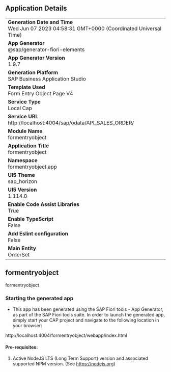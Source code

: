 ## Application Details
|               |
| ------------- |
|**Generation Date and Time**<br>Wed Jun 07 2023 04:58:31 GMT+0000 (Coordinated Universal Time)|
|**App Generator**<br>@sap/generator-fiori-elements|
|**App Generator Version**<br>1.9.7|
|**Generation Platform**<br>SAP Business Application Studio|
|**Template Used**<br>Form Entry Object Page V4|
|**Service Type**<br>Local Cap|
|**Service URL**<br>http://localhost:4004/sap/odata/API_SALES_ORDER/
|**Module Name**<br>formentryobject|
|**Application Title**<br>formentryobject|
|**Namespace**<br>formentryobject.app|
|**UI5 Theme**<br>sap_horizon|
|**UI5 Version**<br>1.114.0|
|**Enable Code Assist Libraries**<br>True|
|**Enable TypeScript**<br>False|
|**Add Eslint configuration**<br>False|
|**Main Entity**<br>OrderSet|

## formentryobject

formentryobject

### Starting the generated app

-   This app has been generated using the SAP Fiori tools - App Generator, as part of the SAP Fiori tools suite.  In order to launch the generated app, simply start your CAP project and navigate to the following location in your browser:

http://localhost:4004/formentryobject/webapp/index.html

#### Pre-requisites:

1. Active NodeJS LTS (Long Term Support) version and associated supported NPM version.  (See https://nodejs.org)


